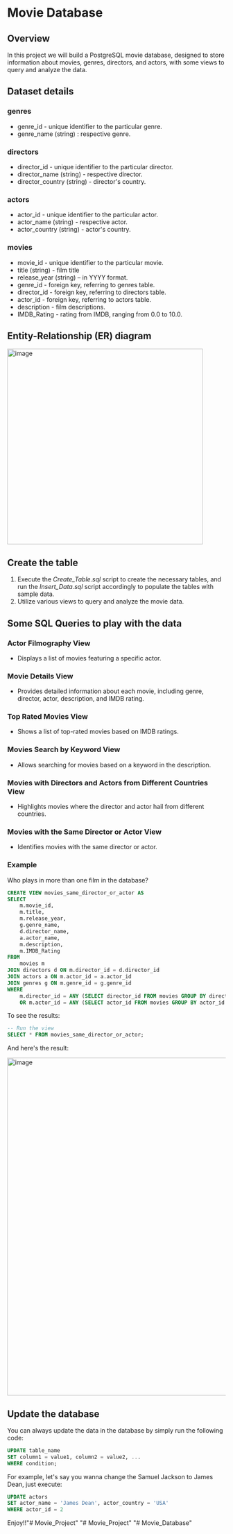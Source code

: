 # Movie Database

## Overview
In this project we will build a PostgreSQL movie database, designed to store information about movies, genres, directors, and actors, with some views to query and analyze the data.

## Dataset details
### genres
- genre_id - unique identifier to the particular genre.
- genre_name (string) : respective genre.

### directors
- director_id - unique identifier to the particular director.
- director_name (string) - respective director.
- director_country (string) - director's country.

### actors
- actor_id - unique identifier to the particular actor.
- actor_name (string) - respective actor.
- actor_country (string) - actor's country.

### movies
- movie_id - unique identifier to the particular movie.
- title (string) - film title
- release_year (string) – in YYYY format.
- genre_id - foreign key, referring to genres table.
- director_id - foreign key, referring to directors table.
- actor_id - foreign key, referring to actors table.
- description - film descriptions.
- IMDB_Rating - rating from IMDB, ranging from 0.0 to 10.0.

## Entity-Relationship (ER) diagram
<img width="451" alt="image" src="https://github.com/Ricocoding/Movie_Project/assets/65225231/dfbc244e-58fb-44f3-9686-afa0a22d6eda">


## Create the table
1. Execute the _Create_Table.sql_ script to create the necessary tables, and run the _Insert_Data.sql_ script accordingly to populate the tables with sample data.
2. Utilize various views to query and analyze the movie data.

## Some SQL Queries to play with the data
### Actor Filmography View
- Displays a list of movies featuring a specific actor.
### Movie Details View
- Provides detailed information about each movie, including genre, director, actor, description, and IMDB rating.
### Top Rated Movies View
- Shows a list of top-rated movies based on IMDB ratings.
### Movies Search by Keyword View
- Allows searching for movies based on a keyword in the description.
### Movies with Directors and Actors from Different Countries View
- Highlights movies where the director and actor hail from different countries.
### Movies with the Same Director or Actor View
- Identifies movies with the same director or actor.

### Example
Who plays in more than one film in the database?
```SQL
CREATE VIEW movies_same_director_or_actor AS
SELECT
    m.movie_id,
    m.title,
    m.release_year,
    g.genre_name,
    d.director_name,
    a.actor_name,
    m.description,
    m.IMDB_Rating
FROM
    movies m
JOIN directors d ON m.director_id = d.director_id
JOIN actors a ON m.actor_id = a.actor_id
JOIN genres g ON m.genre_id = g.genre_id
WHERE
    m.director_id = ANY (SELECT director_id FROM movies GROUP BY director_id HAVING COUNT(*) > 1)
    OR m.actor_id = ANY (SELECT actor_id FROM movies GROUP BY actor_id HAVING COUNT(*) > 1);
```
To see the results:
```SQL
-- Run the view
SELECT * FROM movies_same_director_or_actor;
```
And here's the result:

<img width="779" alt="image" src="https://github.com/Ricocoding/Movie_Project/assets/65225231/fb4070c7-db6b-4e86-89d9-01d03f96e213">


## Update the database
You can always update the data in the database by simply run the following code:
```SQL
UPDATE table_name
SET column1 = value1, column2 = value2, ...
WHERE condition;
```
For example, let's say you wanna change the Samuel Jackson to James Dean, just execute:
```SQL
UPDATE actors
SET actor_name = 'James Dean', actor_country = 'USA'
WHERE actor_id = 2
```

Enjoy!!"# Movie_Project" 
"# Movie_Project" 
"# Movie_Database" 

